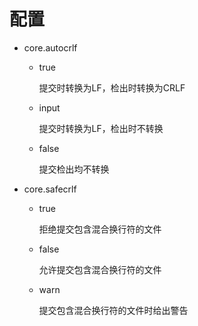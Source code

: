 
# 配置

- core.autocrlf

    - true
        
        提交时转换为LF，检出时转换为CRLF

    - input
    
        提交时转换为LF，检出时不转换

    - false
    
        提交检出均不转换

- core.safecrlf

    - true
    
        拒绝提交包含混合换行符的文件

    - false
    
        允许提交包含混合换行符的文件

    - warn
    
        提交包含混合换行符的文件时给出警告
